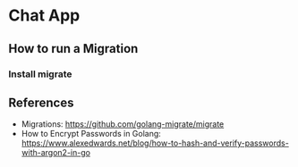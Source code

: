 # Chat App

## How to run a Migration

### Install migrate



## References

* Migrations: https://github.com/golang-migrate/migrate
* How to Encrypt Passwords in Golang: https://www.alexedwards.net/blog/how-to-hash-and-verify-passwords-with-argon2-in-go